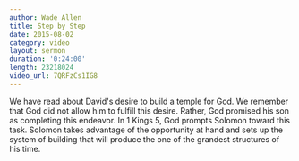 ```yaml
---
author: Wade Allen
title: Step by Step
date: 2015-08-02
category: video
layout: sermon
duration: '0:24:00' 
length: 23218024
video_url: 7QRFzCs1IG8
---
```


We have read about David's desire to build a temple for God. We remember that God did not allow him to fulfill this desire. Rather, God promised his son as completing this endeavor. In 1 Kings 5, God prompts Solomon toward this task. Solomon takes advantage of the opportunity at hand and sets up the system of building that will produce the one of the grandest structures of his time.
